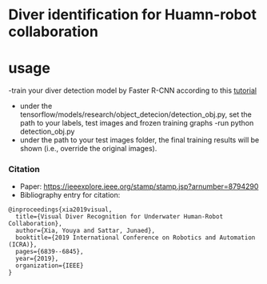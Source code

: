 # Diver identification for Huamn-robot collaboration

# usage
-train your diver detection model by Faster R-CNN according to this [tutorial](https://gist.github.com/douglasrizzo/c70e186678f126f1b9005ca83d8bd2ce)
- under the tensorflow/models/research/object_detecion/detection_obj.py, set the path to your labels, test images and frozen training graphs
-run python detection_obj.py
- under the path to your test images folder, the final training results will be shown (i.e., override the original images).

### Citation
- Paper: https://ieeexplore.ieee.org/stamp/stamp.jsp?arnumber=8794290
- Bibliography entry for citation:
```
@inproceedings{xia2019visual,
  title={Visual Diver Recognition for Underwater Human-Robot Collaboration},
  author={Xia, Youya and Sattar, Junaed},
  booktitle={2019 International Conference on Robotics and Automation (ICRA)},
  pages={6839--6845},
  year={2019},
  organization={IEEE}
}
```

